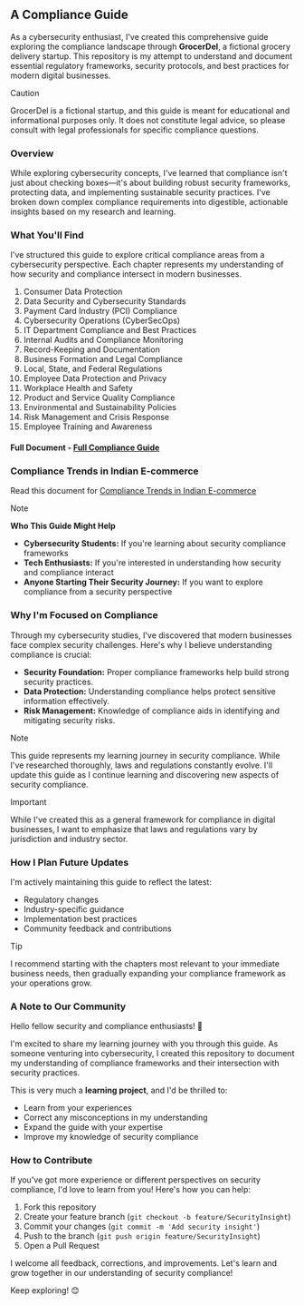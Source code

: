 ## A Compliance Guide

As a cybersecurity enthusiast, I've created this comprehensive guide exploring the compliance landscape through **GrocerDel**, a fictional grocery delivery startup. This repository is my attempt to understand and document essential regulatory frameworks, security protocols, and best practices for modern digital businesses.

> [!CAUTION]
> GrocerDel is a fictional startup, and this guide is meant for educational and informational purposes only. It does not constitute legal advice, so please consult with legal professionals for specific compliance questions.

### Overview

While exploring cybersecurity concepts, I've learned that compliance isn't just about checking boxes—it's about building robust security frameworks, protecting data, and implementing sustainable security practices. I've broken down complex compliance requirements into digestible, actionable insights based on my research and learning.

### What You'll Find

I've structured this guide to explore critical compliance areas from a cybersecurity perspective. Each chapter represents my understanding of how security and compliance intersect in modern businesses.

1. Consumer Data Protection
2. Data Security and Cybersecurity Standards
3. Payment Card Industry (PCI) Compliance
4. Cybersecurity Operations (CyberSecOps)
5. IT Department Compliance and Best Practices
6. Internal Audits and Compliance Monitoring
7. Record-Keeping and Documentation
8. Business Formation and Legal Compliance
9. Local, State, and Federal Regulations
10. Employee Data Protection and Privacy
11. Workplace Health and Safety
12. Product and Service Quality Compliance
13. Environmental and Sustainability Policies
14. Risk Management and Crisis Response
15. Employee Training and Awareness

#### Full Document - [Full Compliance Guide](https://github.com/iamrahulreddy/Compliance_Guide_For_Fictional_Startup/blob/1558184c301b8492f9958012fd26ec1c0375ff77/Compliance%20Guide%20For%20Fictional%20Startup%20GrocerDel.pdf)

### Compliance Trends in Indian E-commerce 

Read this document for [Compliance Trends in Indian E-commerce](./Compliance%20Trends%20in%20Indian%20E-commerce.pdf)

> [!NOTE]
> **Who This Guide Might Help**
> * **Cybersecurity Students:** If you're learning about security compliance frameworks
> * **Tech Enthusiasts:** If you're interested in understanding how security and compliance interact
> * **Anyone Starting Their Security Journey:** If you want to explore compliance from a security perspective

### Why I'm Focused on Compliance

Through my cybersecurity studies, I've discovered that modern businesses face complex security challenges. Here's why I believe understanding compliance is crucial:

* **Security Foundation:** Proper compliance frameworks help build strong security practices.
* **Data Protection:** Understanding compliance helps protect sensitive information effectively.
* **Risk Management:** Knowledge of compliance aids in identifying and mitigating security risks.

> [!NOTE]
> This guide represents my learning journey in security compliance. While I've researched thoroughly, laws and regulations constantly evolve. I'll update this guide as I continue learning and discovering new aspects of security compliance.

> [!IMPORTANT]
> While I've created this as a general framework for compliance in digital businesses, I want to emphasize that laws and regulations vary by jurisdiction and industry sector.

### How I Plan Future Updates

I'm actively maintaining this guide to reflect the latest:
- Regulatory changes
- Industry-specific guidance
- Implementation best practices
- Community feedback and contributions

> [!TIP]
> I recommend starting with the chapters most relevant to your immediate business needs, then gradually expanding your compliance framework as your operations grow.

### A Note to Our Community

Hello fellow security and compliance enthusiasts! 👋

I'm excited to share my learning journey with you through this guide. As someone venturing into cybersecurity, I created this repository to document my understanding of compliance frameworks and their intersection with security practices.

This is very much a **learning project**, and I'd be thrilled to:
- Learn from your experiences
- Correct any misconceptions in my understanding
- Expand the guide with your expertise
- Improve my knowledge of security compliance

### How to Contribute

If you've got more experience or different perspectives on security compliance, I'd love to learn from you! Here's how you can help:

1. Fork this repository
2. Create your feature branch (`git checkout -b feature/SecurityInsight`)
3. Commit your changes (`git commit -m 'Add security insight'`)
4. Push to the branch (`git push origin feature/SecurityInsight`)
5. Open a Pull Request

I welcome all feedback, corrections, and improvements. Let's learn and grow together in our understanding of security compliance!

Keep exploring! 😊
